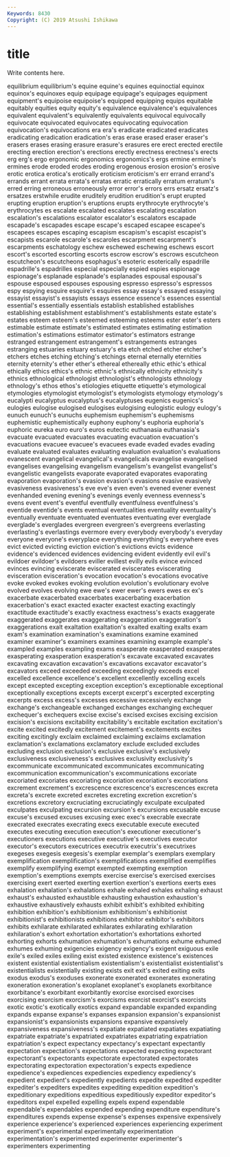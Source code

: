 ```yaml
---
Keywords: 8430
Copyright: (C) 2019 Atsushi Ishikawa
---
```


# title

Write contents here.

equilibrium equilibrium's equine equine's equines equinoctial equinox equinox's equinoxes equip
equipage equipage's equipages equipment equipment's equipoise equipoise's equipped equipping equips
equitable equitably equities equity equity's equivalence equivalence's equivalences equivalent equivalent's
equivalently equivalents equivocal equivocally equivocate equivocated equivocates equivocating equivocation equivocation's
equivocations era era's eradicate eradicated eradicates eradicating eradication eradication's eras
erase erased eraser eraser's erasers erases erasing erasure erasure's erasures
ere erect erected erectile erecting erection erection's erections erectly erectness
erectness's erects erg erg's ergo ergonomic ergonomics ergonomics's ergs ermine
ermine's ermines erode eroded erodes eroding erogenous erosion erosion's erosive
erotic erotica erotica's erotically eroticism eroticism's err errand errand's errands
errant errata errata's erratas erratic erratically erratum erratum's erred erring
erroneous erroneously error error's errors errs ersatz ersatz's ersatzes erstwhile
erudite eruditely erudition erudition's erupt erupted erupting eruption eruption's eruptions
erupts erythrocyte erythrocyte's erythrocytes es escalate escalated escalates escalating escalation
escalation's escalations escalator escalator's escalators escapade escapade's escapades escape escape's
escaped escapee escapee's escapees escapes escaping escapism escapism's escapist escapist's
escapists escarole escarole's escaroles escarpment escarpment's escarpments eschatology eschew eschewed
eschewing eschews escort escort's escorted escorting escorts escrow escrow's escrows
escutcheon escutcheon's escutcheons esophagus's esoteric esoterically espadrille espadrille's espadrilles especial
especially espied espies espionage espionage's esplanade esplanade's esplanades espousal espousal's
espouse espoused espouses espousing espresso espresso's espressos espy espying esquire
esquire's esquires essay essay's essayed essaying essayist essayist's essayists essays
essence essence's essences essential essential's essentially essentials establish established establishes
establishing establishment establishment's establishments estate estate's estates esteem esteem's esteemed
esteeming esteems ester ester's esters estimable estimate estimate's estimated estimates
estimating estimation estimation's estimations estimator estimator's estimators estrange estranged estrangement
estrangement's estrangements estranges estranging estuaries estuary estuary's eta etch etched
etcher etcher's etchers etches etching etching's etchings eternal eternally eternities
eternity eternity's ether ether's ethereal ethereally ethic ethic's ethical ethically
ethics ethics's ethnic ethnic's ethnically ethnicity ethnicity's ethnics ethnological ethnologist
ethnologist's ethnologists ethnology ethnology's ethos ethos's etiologies etiquette etiquette's etymological
etymologies etymologist etymologist's etymologists etymology etymology's eucalypti eucalyptus eucalyptus's eucalyptuses
eugenics eugenics's eulogies eulogise eulogised eulogises eulogising eulogistic eulogy eulogy's
eunuch eunuch's eunuchs euphemism euphemism's euphemisms euphemistic euphemistically euphony euphony's
euphoria euphoria's euphoric eureka euro euro's euros eutectic euthanasia euthanasia's
evacuate evacuated evacuates evacuating evacuation evacuation's evacuations evacuee evacuee's evacuees
evade evaded evades evading evaluate evaluated evaluates evaluating evaluation evaluation's
evaluations evanescent evangelical evangelical's evangelicals evangelise evangelised evangelises evangelising evangelism
evangelism's evangelist evangelist's evangelistic evangelists evaporate evaporated evaporates evaporating evaporation
evaporation's evasion evasion's evasions evasive evasively evasiveness evasiveness's eve eve's
even even's evened evener evenest evenhanded evening evening's evenings evenly
evenness evenness's evens event event's eventful eventfully eventfulness eventfulness's eventide
eventide's events eventual eventualities eventuality eventuality's eventually eventuate eventuated eventuates
eventuating ever everglade everglade's everglades evergreen evergreen's evergreens everlasting everlasting's
everlastings evermore every everybody everybody's everyday everyone everyone's everyplace everything
everything's everywhere eves evict evicted evicting eviction eviction's evictions evicts
evidence evidence's evidenced evidences evidencing evident evidently evil evil's evildoer
evildoer's evildoers eviller evillest evilly evils evince evinced evinces evincing
eviscerate eviscerated eviscerates eviscerating evisceration evisceration's evocation evocation's evocations evocative
evoke evoked evokes evoking evolution evolution's evolutionary evolve evolved evolves
evolving ewe ewe's ewer ewer's ewers ewes ex ex's exacerbate
exacerbated exacerbates exacerbating exacerbation exacerbation's exact exacted exacter exactest exacting
exactingly exactitude exactitude's exactly exactness exactness's exacts exaggerate exaggerated exaggerates
exaggerating exaggeration exaggeration's exaggerations exalt exaltation exaltation's exalted exalting exalts
exam exam's examination examination's examinations examine examined examiner examiner's examiners
examines examining example example's exampled examples exampling exams exasperate exasperated
exasperates exasperating exasperation exasperation's excavate excavated excavates excavating excavation excavation's
excavations excavator excavator's excavators exceed exceeded exceeding exceedingly exceeds excel
excelled excellence excellence's excellent excellently excelling excels except excepted excepting
exception exception's exceptionable exceptional exceptionally exceptions excepts excerpt excerpt's excerpted
excerpting excerpts excess excess's excesses excessive excessively exchange exchange's exchangeable
exchanged exchanges exchanging exchequer exchequer's exchequers excise excise's excised excises
excising excision excision's excisions excitability excitability's excitable excitation excitation's excite
excited excitedly excitement excitement's excitements excites exciting excitingly exclaim exclaimed
exclaiming exclaims exclamation exclamation's exclamations exclamatory exclude excluded excludes excluding
exclusion exclusion's exclusive exclusive's exclusively exclusiveness exclusiveness's exclusives exclusivity exclusivity's
excommunicate excommunicated excommunicates excommunicating excommunication excommunication's excommunications excoriate excoriated excoriates
excoriating excoriation excoriation's excoriations excrement excrement's excrescence excrescence's excrescences excreta
excreta's excrete excreted excretes excreting excretion excretion's excretions excretory excruciating
excruciatingly exculpate exculpated exculpates exculpating excursion excursion's excursions excusable excuse
excuse's excused excuses excusing exec exec's execrable execrate execrated execrates
execrating execs executable execute executed executes executing execution execution's executioner
executioner's executioners executions executive executive's executives executor executor's executors executrices
executrix executrix's executrixes exegeses exegesis exegesis's exemplar exemplar's exemplars exemplary
exemplification exemplification's exemplifications exemplified exemplifies exemplify exemplifying exempt exempted exempting
exemption exemption's exemptions exempts exercise exercise's exercised exercises exercising exert
exerted exerting exertion exertion's exertions exerts exes exhalation exhalation's exhalations
exhale exhaled exhales exhaling exhaust exhaust's exhausted exhaustible exhausting exhaustion
exhaustion's exhaustive exhaustively exhausts exhibit exhibit's exhibited exhibiting exhibition exhibition's
exhibitionism exhibitionism's exhibitionist exhibitionist's exhibitionists exhibitions exhibitor exhibitor's exhibitors exhibits
exhilarate exhilarated exhilarates exhilarating exhilaration exhilaration's exhort exhortation exhortation's exhortations
exhorted exhorting exhorts exhumation exhumation's exhumations exhume exhumed exhumes exhuming
exigencies exigency exigency's exigent exiguous exile exile's exiled exiles exiling
exist existed existence existence's existences existent existential existentialism existentialism's existentialist
existentialist's existentialists existentially existing exists exit exit's exited exiting exits
exodus exodus's exoduses exonerate exonerated exonerates exonerating exoneration exoneration's exoplanet
exoplanet's exoplanets exorbitance exorbitance's exorbitant exorbitantly exorcise exorcised exorcises exorcising
exorcism exorcism's exorcisms exorcist exorcist's exorcists exotic exotic's exotically exotics
expand expandable expanded expanding expands expanse expanse's expanses expansion expansion's
expansionist expansionist's expansionists expansions expansive expansively expansiveness expansiveness's expatiate expatiated
expatiates expatiating expatriate expatriate's expatriated expatriates expatriating expatriation expatriation's expect
expectancy expectancy's expectant expectantly expectation expectation's expectations expected expecting expectorant
expectorant's expectorants expectorate expectorated expectorates expectorating expectoration expectoration's expects expedience
expedience's expediences expediencies expediency expediency's expedient expedient's expediently expedients expedite
expedited expediter expediter's expediters expedites expediting expedition expedition's expeditionary expeditions
expeditious expeditiously expeditor expeditor's expeditors expel expelled expelling expels expend
expendable expendable's expendables expended expending expenditure expenditure's expenditures expends expense
expense's expenses expensive expensively experience experience's experienced experiences experiencing experiment
experiment's experimental experimentally experimentation experimentation's experimented experimenter experimenter's experimenters experimenting
